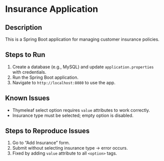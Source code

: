 # Insurance Application

## Description
This is a Spring Boot application for managing customer insurance policies.  

## Steps to Run
1. Create a database (e.g., MySQL) and update `application.properties` with credentials.
2. Run the Spring Boot application.
3. Navigate to `http://localhost:8080` to use the app.

## Known Issues
- Thymeleaf select option requires `value` attributes to work correctly.
- Insurance type must be selected; empty option is disabled.

## Steps to Reproduce Issues
1. Go to “Add Insurance” form.
2. Submit without selecting insurance type → error occurs.
3. Fixed by adding `value` attribute to all `<option>` tags.
